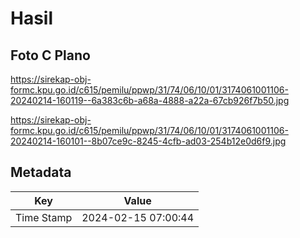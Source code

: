 # Hasil

## Foto C Plano

https://sirekap-obj-formc.kpu.go.id/c615/pemilu/ppwp/31/74/06/10/01/3174061001106-20240214-160119--6a383c6b-a68a-4888-a22a-67cb926f7b50.jpg

https://sirekap-obj-formc.kpu.go.id/c615/pemilu/ppwp/31/74/06/10/01/3174061001106-20240214-160101--8b07ce9c-8245-4cfb-ad03-254b12e0d6f9.jpg


## Metadata

| Key        | Value               |
| ---------- | ------------------- |
| Time Stamp | 2024-02-15 07:00:44 |



